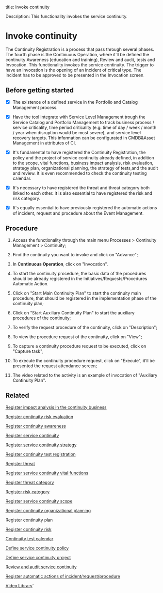 title: Invoke continuity

Description: This functionality invokes the service continuity.
# Invoke continuity

The Continuity Registration is a process that pass through several phases. The fourth phase is the Continuous Operation, where it'll be defined the continuity Awareness (education and training), Review and audit, tests and Invocation. This functionality invokes the service continuity.
The trigger to have an invocation is the opening of an incident of critical type. The incident has to be approved to be presented in the Invocation screen.

Before getting started
--------------------------

- [x] The existence of a defined service in the Portfolio and Catalog
Management process.

- [x] Have the tool integrate with Service Level Management trough the Service Catalog and Portfolio Management to track business process / service criticality, time period criticality (e.g. time of day / week / month / year when disruption would be most severe), and service level recovery targets. This information can be configurated in CMDB&Asset Management in attributes of CI.

- [x] It's fundamental to have registered the Continuity Registration, the
policy and the project of service continuity already defined, in addition to
the scope, vital functions, business impact analysis, risk evaluation,
strategy plan, organizational planning, the strategy of tests,and the audit and review.
It is even recommended to check the continuity testing calendar.

- [x] It's necessary to have registered the threat and threat category both linked to
each other. It is also essential to have registered the risk and risk category.

- [x] It's equally essential to have previously registered the automatic actions of
incident, request and procedure about the Event Management.

Procedure
-------------

1.  Access the functionality through the main menu Processes \> Continuity
    Management \> Continuity;

2.  Find the continuity you want to invoke and click on "Advance";

3.  In **Continuous Operation**, click on "Invocation".

4.  To start the continuity procedure, the basic data of the procedures should
    be already registered in the Initiatives/Requests/Procedures Automatic
    Action.

5.  Click on "Start Main Continuity Plan" to start the continuity main
    procedure, that should be registered in the implementation phase of the
    continuity plan;

6.  Click on "Start Auxiliary Continuity Plan" to start the auxiliary procedures
    of the continuity;

7.  To verify the request procedure of the continuity, click on
    "Description";

8.  To view the procedure request of the continuity, click on "View";

9.  To capture a continuity procedure request to be executed, click on
    "Capture task";

10. To execute the continuity procedure request, click on "Execute", it'll be
    presented the request attendance screen;
    
11. The video related to the activity is an example of invocation of "Auxiliary Continuity Plan".   

Related
-----------

[Register impact analysis in the continuity business](/en-us/4biz-helium/processes/continuity/use/impact-analysis-continuity-business.html)

[Register continuity risk evaluation](/en-us/4biz-helium/processes/continuity/use/continuity-risk-evaluation.html)

[Register continuity awareness](/en-us/4biz-helium/processes/continuity/use/continuity-awareness.html)

[Register service continuity](/en-us/4biz-helium/processes/continuity/use/register-service-continuity.html)

[Register service continuity strategy](/en-us/4biz-helium/processes/continuity/use/service-continuity-strategy.html)

[Register continuity test registration](/en-us/4biz-helium/processes/continuity/use/continuity-test-registration.html)

[Register threat](/en-us/4biz-helium/processes/continuity/configuration/register-threat.html)

[Register service continuity vital functions](/en-us/4biz-helium/processes/continuity/use/continuity-vital-functions.html)

[Register threat category](/en-us/4biz-helium/processes/continuity/configuration/threat-category.html)

[Register risk category](/en-us/4biz-helium/processes/continuity/configuration/risk-category.html)

[Register service continuity scope](/en-us/4biz-helium/processes/continuity/use/service-continuity-scope.html)

[Register continuity organizational planning](/en-us/4biz-helium/processes/continuity/use/continuity-organizational-planning.html)

[Register continuity plan](/en-us/4biz-helium/processes/continuity/use/continuity-plan.html)

[Register continuity risk](/en-us/4biz-helium/processes/continuity/configuration/register-continuity-risk.html)

[Continuity test calendar](/en-us/4biz-helium/processes/continuity/use/continuity-test-calendar.html)

[Define service continuity policy](/en-us/4biz-helium/processes/continuity/use/continuity-policy.html)

[Define service continuity project](/en-us/4biz-helium/processes/continuity/use/service-continuity-project.html)

[Review and audit service continuity](/en-us/4biz-helium/processes/continuity/use/review-and-audit-continuity.html)

[Register automatic actions of incident/request/procedure](/en-us/4biz-helium/additional-features/automation-of-operation/configuration/register-automatic-actions-incident-request-procedure.html)

<i class='fa fa-youtube-play  fa-2x' style='color:#97ce17;vertical-align: middle;'> </i> [Video Library](https://www.youtube.com/playlist?list=PLB5qK2uzf2RPwpIsGu97d5LVHeTNzpTMC)'
